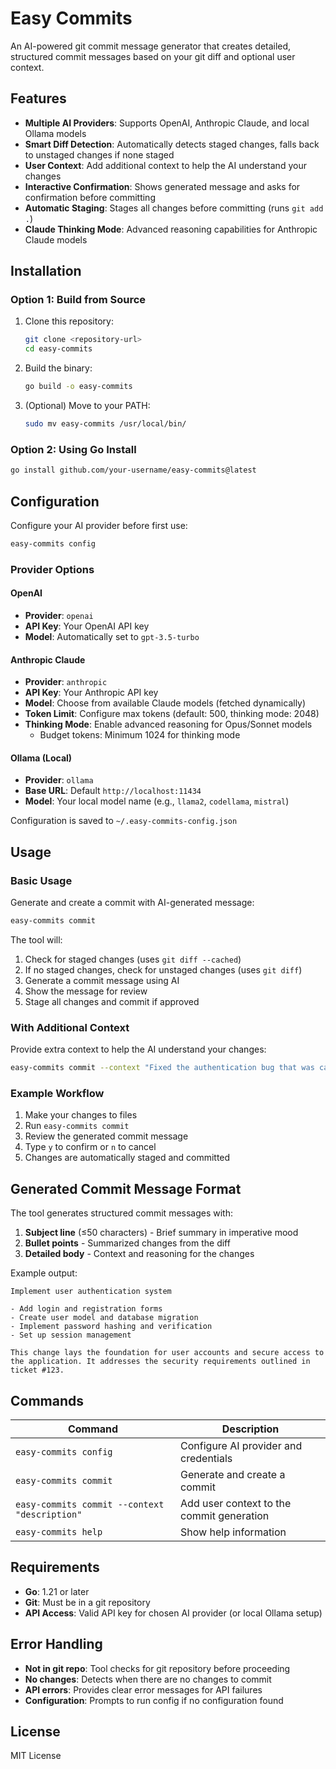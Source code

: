 # Easy Commits

An AI-powered git commit message generator that creates detailed, structured commit messages based on your git diff and optional user context.

## Features

- **Multiple AI Providers**: Supports OpenAI, Anthropic Claude, and local Ollama models
- **Smart Diff Detection**: Automatically detects staged changes, falls back to unstaged changes if none staged
- **User Context**: Add additional context to help the AI understand your changes
- **Interactive Confirmation**: Shows generated message and asks for confirmation before committing
- **Automatic Staging**: Stages all changes before committing (runs `git add .`)
- **Claude Thinking Mode**: Advanced reasoning capabilities for Anthropic Claude models

## Installation

### Option 1: Build from Source
1. Clone this repository:
   ```bash
   git clone <repository-url>
   cd easy-commits
   ```
2. Build the binary:
   ```bash
   go build -o easy-commits
   ```
3. (Optional) Move to your PATH:
   ```bash
   sudo mv easy-commits /usr/local/bin/
   ```

### Option 2: Using Go Install
```bash
go install github.com/your-username/easy-commits@latest
```

## Configuration

Configure your AI provider before first use:

```bash
easy-commits config
```

### Provider Options

#### OpenAI
- **Provider**: `openai`
- **API Key**: Your OpenAI API key
- **Model**: Automatically set to `gpt-3.5-turbo`

#### Anthropic Claude
- **Provider**: `anthropic`
- **API Key**: Your Anthropic API key
- **Model**: Choose from available Claude models (fetched dynamically)
- **Token Limit**: Configure max tokens (default: 500, thinking mode: 2048)
- **Thinking Mode**: Enable advanced reasoning for Opus/Sonnet models
  - Budget tokens: Minimum 1024 for thinking mode

#### Ollama (Local)
- **Provider**: `ollama`
- **Base URL**: Default `http://localhost:11434`
- **Model**: Your local model name (e.g., `llama2`, `codellama`, `mistral`)

Configuration is saved to `~/.easy-commits-config.json`

## Usage

### Basic Usage

Generate and create a commit with AI-generated message:
```bash
easy-commits commit
```

The tool will:
1. Check for staged changes (uses `git diff --cached`)
2. If no staged changes, check for unstaged changes (uses `git diff`)
3. Generate a commit message using AI
4. Show the message for review
5. Stage all changes and commit if approved

### With Additional Context

Provide extra context to help the AI understand your changes:
```bash
easy-commits commit --context "Fixed the authentication bug that was causing login failures"
```

### Example Workflow

1. Make your changes to files
2. Run `easy-commits commit`
3. Review the generated commit message
4. Type `y` to confirm or `n` to cancel
5. Changes are automatically staged and committed

## Generated Commit Message Format

The tool generates structured commit messages with:

1. **Subject line** (≤50 characters) - Brief summary in imperative mood
2. **Bullet points** - Summarized changes from the diff
3. **Detailed body** - Context and reasoning for the changes

Example output:
```
Implement user authentication system

- Add login and registration forms
- Create user model and database migration
- Implement password hashing and verification
- Set up session management

This change lays the foundation for user accounts and secure access to the application. It addresses the security requirements outlined in ticket #123.
```

## Commands

| Command | Description |
|---------|-------------|
| `easy-commits config` | Configure AI provider and credentials |
| `easy-commits commit` | Generate and create a commit |
| `easy-commits commit --context "description"` | Add user context to the commit generation |
| `easy-commits help` | Show help information |

## Requirements

- **Go**: 1.21 or later
- **Git**: Must be in a git repository
- **API Access**: Valid API key for chosen AI provider (or local Ollama setup)

## Error Handling

- **Not in git repo**: Tool checks for git repository before proceeding
- **No changes**: Detects when there are no changes to commit
- **API errors**: Provides clear error messages for API failures
- **Configuration**: Prompts to run config if no configuration found

## License

MIT License